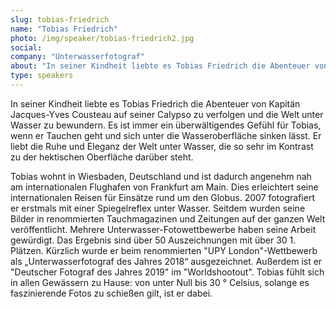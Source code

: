 ```yaml
---
slug: tobias-friedrich
name: "Tobias Friedrich"
photo: /img/speaker/tobias-friedrich2.jpg
social:
company: "Unterwasserfotograf"
about: "In seiner Kindheit liebte es Tobias Friedrich die Abenteuer von Kapitän Jacques-Yves Cousteau auf seiner Calypso zu verfolgen und die Welt unter Wasser zu bewundern. Es ist immer ein überwältigendes Gefühl für Tobias, wenn er Tauchen geht und sich unter die Wasseroberfläche sinken lässt. Er liebt die Ruhe und Eleganz der Welt unter Wasser, die so sehr im Kontrast zu der hektischen Oberfläche darüber steht.Tobias wohnt in Wiesbaden, Deutschland und ist dadurch angenehm nah am internationalen Flughafen von Frankfurt am Main. Dies erleichtert seine internationalen Reisen für Einsätze rund um den Globus. 2007 fotografiert er erstmals mit einer Spiegelreflex unter Wasser. Seitdem wurden seine Bilder in renommierten Tauchmagazinen und Zeitungen auf der ganzen Welt veröffentlicht. Mehrere Unterwasser-Fotowettbewerbe haben seine Arbeit gewürdigt. Das Ergebnis sind über 50 Auszeichnungen mit über 30 1. Plätzen. Kürzlich wurde er beim renommierten \"UPY London\"-Wettbewerb als „Unterwasserfotograf des Jahres 2018“ ausgezeichnet. Außerdem ist er \"Deutscher Fotograf des Jahres 2019\" im \"Worldshootout\". Tobias fühlt sich in allen Gewässern zu Hause: von unter Null bis 30 ° Celsius, solange es faszinierende Fotos zu schießen gilt, ist er dabei."
type: speakers
---
```


In seiner Kindheit liebte es Tobias Friedrich die Abenteuer von Kapitän Jacques-Yves Cousteau auf seiner Calypso zu verfolgen und die Welt unter Wasser zu bewundern. Es ist immer ein überwältigendes Gefühl für Tobias, wenn er Tauchen geht und sich unter die Wasseroberfläche sinken lässt. Er liebt die Ruhe und Eleganz der Welt unter Wasser, die so sehr im Kontrast zu der hektischen Oberfläche darüber steht.

Tobias wohnt in Wiesbaden, Deutschland und ist dadurch angenehm nah am internationalen Flughafen von Frankfurt am Main. Dies erleichtert seine internationalen Reisen für Einsätze rund um den Globus. 2007 fotografiert er erstmals mit einer Spiegelreflex unter Wasser. Seitdem wurden seine Bilder in renommierten Tauchmagazinen und Zeitungen auf der ganzen Welt veröffentlicht. Mehrere Unterwasser-Fotowettbewerbe haben seine Arbeit gewürdigt. Das Ergebnis sind über 50 Auszeichnungen mit über 30 1. Plätzen. Kürzlich wurde er beim renommierten "UPY London"-Wettbewerb als „Unterwasserfotograf des Jahres 2018“ ausgezeichnet. Außerdem ist er "Deutscher Fotograf des Jahres 2019" im "Worldshootout". Tobias fühlt sich in allen Gewässern zu Hause: von unter Null bis 30 ° Celsius, solange es faszinierende Fotos zu schießen gilt, ist er dabei.